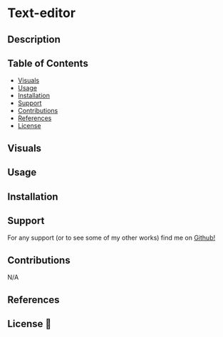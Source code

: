 # Text-editor

## Description 
<!-- just put the repo here since its a render deployment __<u>[Text editior](https://github.com/TheR16H/)__.</u> the 
 >> [Render deployment](hihihihih) <<
  -->
## Table of Contents

- [Visuals](#visuals)
- [Usage](#usage)
- [Installation](#installation)
- [Support](#support)
- [Contributions](#contributions)
- [References](#references)
- [License](#license)

## Visuals
 <!-- ![ScreenShot1](./Assets/.png) 
 ![ScreenShot2](./Assets/.png)

- -> [DEMO VIDEO](https://drive.google.com) <- - Click me   -->

## Usage


## Installation
<!-- just simply run the following commands in your terminal the first to install the necessary npm packages.
```
npm i
``` 
This second optional command if needed
```
command 2 if needed
``` -->

## Support
For any support (or to see some of my other works) find me on [Github!](https://github.com/TheR16H)

## Contributions
N/A

## References
<!-- - [REF](https://www.google.com) 
- [REF](https://www.google.com) 
- [REF](https://www.google.com)  -->

## License 🔔

<!-- MIT License

Copyright (c) 2024 Rashawn Hall

Permission is hereby granted, free of charge, to any person obtaining a copy
of this software and associated documentation files (the "Software"), to deal
in the Software without restriction, including without limitation the rights
to use, copy, modify, merge, publish, distribute, sublicense, and/or sell
copies of the Software, and to permit persons to whom the Software is
furnished to do so, subject to the following conditions:

The above copyright notice and this permission notice shall be included in all
copies or substantial portions of the Software.

THE SOFTWARE IS PROVIDED "AS IS", WITHOUT WARRANTY OF ANY KIND, EXPRESS OR
IMPLIED, INCLUDING BUT NOT LIMITED TO THE WARRANTIES OF MERCHANTABILITY,
FITNESS FOR A PARTICULAR PURPOSE AND NONINFRINGEMENT. IN NO EVENT SHALL THE
AUTHORS OR COPYRIGHT HOLDERS BE LIABLE FOR ANY CLAIM, DAMAGES OR OTHER
LIABILITY, WHETHER IN AN ACTION OF CONTRACT, TORT OR OTHERWISE, ARISING FROM,
OUT OF OR IN CONNECTION WITH THE SOFTWARE OR THE USE OR OTHER DEALINGS IN THE
SOFTWARE. -->

